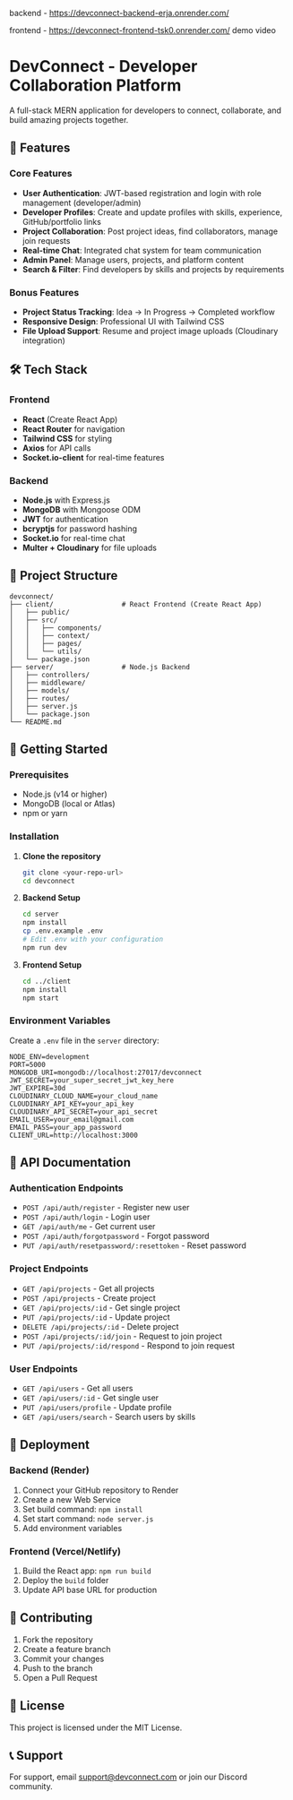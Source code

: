 backend - https://devconnect-backend-erja.onrender.com/

frontend - https://devconnect-frontend-tsk0.onrender.com/
 demo video 
 

# DevConnect - Developer Collaboration Platform

A full-stack MERN application for developers to connect, collaborate, and build amazing projects together.

## 🚀 Features

### Core Features
- **User Authentication**: JWT-based registration and login with role management (developer/admin)
- **Developer Profiles**: Create and update profiles with skills, experience, GitHub/portfolio links
- **Project Collaboration**: Post project ideas, find collaborators, manage join requests
- **Real-time Chat**: Integrated chat system for team communication
- **Admin Panel**: Manage users, projects, and platform content
- **Search & Filter**: Find developers by skills and projects by requirements

### Bonus Features
- **Project Status Tracking**: Idea → In Progress → Completed workflow
- **Responsive Design**: Professional UI with Tailwind CSS
- **File Upload Support**: Resume and project image uploads (Cloudinary integration)

## 🛠 Tech Stack

### Frontend
- **React** (Create React App)
- **React Router** for navigation
- **Tailwind CSS** for styling
- **Axios** for API calls
- **Socket.io-client** for real-time features

### Backend
- **Node.js** with Express.js
- **MongoDB** with Mongoose ODM
- **JWT** for authentication
- **bcryptjs** for password hashing
- **Socket.io** for real-time chat
- **Multer + Cloudinary** for file uploads

## 📁 Project Structure

```
devconnect/
├── client/                 # React Frontend (Create React App)
│   ├── public/
│   ├── src/
│   │   ├── components/
│   │   ├── context/
│   │   ├── pages/
│   │   └── utils/
│   └── package.json
├── server/                 # Node.js Backend
│   ├── controllers/
│   ├── middleware/
│   ├── models/
│   ├── routes/
│   ├── server.js
│   └── package.json
└── README.md
```

## 🚀 Getting Started

### Prerequisites
- Node.js (v14 or higher)
- MongoDB (local or Atlas)
- npm or yarn

### Installation

1. **Clone the repository**
   ```bash
   git clone <your-repo-url>
   cd devconnect
   ```

2. **Backend Setup**
   ```bash
   cd server
   npm install
   cp .env.example .env
   # Edit .env with your configuration
   npm run dev
   ```

3. **Frontend Setup**
   ```bash
   cd ../client
   npm install
   npm start
   ```

### Environment Variables

Create a `.env` file in the `server` directory:

```env
NODE_ENV=development
PORT=5000
MONGODB_URI=mongodb://localhost:27017/devconnect
JWT_SECRET=your_super_secret_jwt_key_here
JWT_EXPIRE=30d
CLOUDINARY_CLOUD_NAME=your_cloud_name
CLOUDINARY_API_KEY=your_api_key
CLOUDINARY_API_SECRET=your_api_secret
EMAIL_USER=your_email@gmail.com
EMAIL_PASS=your_app_password
CLIENT_URL=http://localhost:3000
```

## 🔧 API Documentation

### Authentication Endpoints
- `POST /api/auth/register` - Register new user
- `POST /api/auth/login` - Login user
- `GET /api/auth/me` - Get current user
- `POST /api/auth/forgotpassword` - Forgot password
- `PUT /api/auth/resetpassword/:resettoken` - Reset password

### Project Endpoints
- `GET /api/projects` - Get all projects
- `POST /api/projects` - Create project
- `GET /api/projects/:id` - Get single project
- `PUT /api/projects/:id` - Update project
- `DELETE /api/projects/:id` - Delete project
- `POST /api/projects/:id/join` - Request to join project
- `PUT /api/projects/:id/respond` - Respond to join request

### User Endpoints
- `GET /api/users` - Get all users
- `GET /api/users/:id` - Get single user
- `PUT /api/users/profile` - Update profile
- `GET /api/users/search` - Search users by skills

## 🚀 Deployment

### Backend (Render)
1. Connect your GitHub repository to Render
2. Create a new Web Service
3. Set build command: `npm install`
4. Set start command: `node server.js`
5. Add environment variables

### Frontend (Vercel/Netlify)
1. Build the React app: `npm run build`
2. Deploy the `build` folder
3. Update API base URL for production

## 🤝 Contributing

1. Fork the repository
2. Create a feature branch
3. Commit your changes
4. Push to the branch
5. Open a Pull Request

## 📄 License

This project is licensed under the MIT License.

## 📞 Support

For support, email support@devconnect.com or join our Discord community.
